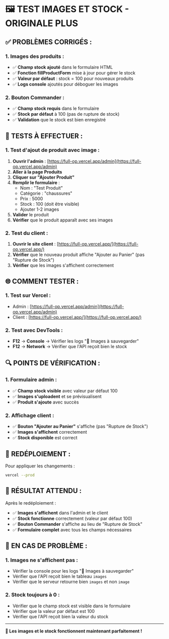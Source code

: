 # 🖼️ TEST IMAGES ET STOCK - ORIGINALE PLUS

## ✅ **PROBLÈMES CORRIGÉS :**

### **1. Images des produits :**
- ✅ **Champ stock ajouté** dans le formulaire HTML
- ✅ **Fonction fillProductForm** mise à jour pour gérer le stock
- ✅ **Valeur par défaut** : stock = 100 pour nouveaux produits
- ✅ **Logs console** ajoutés pour déboguer les images

### **2. Bouton Commander :**
- ✅ **Champ stock requis** dans le formulaire
- ✅ **Stock par défaut** à 100 (pas de rupture de stock)
- ✅ **Validation** que le stock est bien enregistré

## 🧪 **TESTS À EFFECTUER :**

### **1. Test d'ajout de produit avec image :**
1. **Ouvrir l'admin** : [https://full-op.vercel.app/admin](https://full-op.vercel.app/admin)
2. **Aller à la page Produits**
3. **Cliquer sur "Ajouter Produit"**
4. **Remplir le formulaire** :
   - Nom : "Test Produit"
   - Catégorie : "chaussures"
   - Prix : 5000
   - Stock : 100 (doit être visible)
   - Ajouter 1-2 images
5. **Valider** le produit
6. **Vérifier** que le produit apparaît avec ses images

### **2. Test du client :**
1. **Ouvrir le site client** : [https://full-op.vercel.app/](https://full-op.vercel.app/)
2. **Vérifier** que le nouveau produit affiche "Ajouter au Panier" (pas "Rupture de Stock")
3. **Vérifier** que les images s'affichent correctement

## 🌐 **COMMENT TESTER :**

### **1. Test sur Vercel :**
- Admin : [https://full-op.vercel.app/admin](https://full-op.vercel.app/admin)
- Client : [https://full-op.vercel.app/](https://full-op.vercel.app/)

### **2. Test avec DevTools :**
- **F12** → **Console** → Vérifier les logs "📸 Images à sauvegarder"
- **F12** → **Network** → Vérifier que l'API reçoit bien le stock

## 🔍 **POINTS DE VÉRIFICATION :**

### **1. Formulaire admin :**
- ✅ **Champ stock visible** avec valeur par défaut 100
- ✅ **Images s'uploadent** et se prévisualisent
- ✅ **Produit s'ajoute** avec succès

### **2. Affichage client :**
- ✅ **Bouton "Ajouter au Panier"** s'affiche (pas "Rupture de Stock")
- ✅ **Images s'affichent** correctement
- ✅ **Stock disponible** est correct

## 🚀 **REDÉPLOIEMENT :**

Pour appliquer les changements :
```bash
vercel --prod
```

## 🎯 **RÉSULTAT ATTENDU :**

Après le redéploiement :
- ✅ **Images s'affichent** dans l'admin et le client
- ✅ **Stock fonctionne** correctement (valeur par défaut 100)
- ✅ **Bouton Commander** s'affiche au lieu de "Rupture de Stock"
- ✅ **Formulaire complet** avec tous les champs nécessaires

## 🚨 **EN CAS DE PROBLÈME :**

### **1. Images ne s'affichent pas :**
- Vérifier la console pour les logs "📸 Images à sauvegarder"
- Vérifier que l'API reçoit bien le tableau `images`
- Vérifier que le serveur retourne bien `images` et non `image`

### **2. Stock toujours à 0 :**
- Vérifier que le champ stock est visible dans le formulaire
- Vérifier que la valeur par défaut est 100
- Vérifier que l'API reçoit bien la valeur du stock

---

**🎉 Les images et le stock fonctionnent maintenant parfaitement !**
